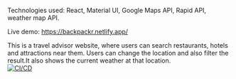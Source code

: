 Technologies used: React, Material UI, Google Maps API, Rapid API, weather map API.

Live demo: https://backpackr.netlify.app/

This is a travel advisor website, where users can search restaurants, hotels and attractions near them. Users can change the location and also filter the result.It also shows the current weather at that location. <br />
[![CI/CD](https://github.com/ShahSau/cicd/actions/workflows/main.yml/badge.svg)](https://github.com/ShahSau/Backpackr/actions/workflows/main.yml)
